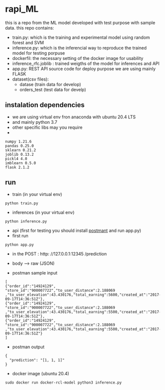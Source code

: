 # rapi_ML
this is a repo from the ML model developed with test purpose with sample data. this repo contains:
- train.py:  which is the training and experimental model using random forest and SVM
- inference.py: which is the inferencial way to reproduce the trained model for testing porpuse
- dockerfil: the necessary setting of the docker image for usability
- inference_rfc.joblib : trained weigths of the model for inferences and API 
- app.py: REST API source code for deploy purpose we are using mainly FLASK
- dataset(csv files):
  - datase (train data for develop)
  - orders_test (test data for develp)
  
## instalation dependencies
* we are using virtual env fron anaconda with ubuntu 20.4 LTS
* and mainly python 3.7
* other specific libs may you require
*
```
numpy 1.21.6
pandas 0.25.0
sklearn 0.21.2
joblib 0.13.2
pickl4 4.0
imblearn 0.5.0
flask 2.1.2
```
## run
* train (in your virtual env)

```
python train.py
```

* inferences (in your virtual env)

```
python inference.py
```

* api (first for testing you should install [postmant](https://www.postman.com/) and run app.py)
* first run
```
python app.py
```

-  in the POST : http: //127.0.0.1:12345 /prediction

-  body --> raw (JSON)
-  postman sample input
```
[
{"order_id":"14924129", "store_id":"900007722","to_user_distance":2.188069 ,"to_user_elevation":43.430176,"total_earning":5600,"created_at":"2017-09-17T14:36:51Z"},
{"order_id":"14924129", "store_id":"900007722","to_user_distance":2.188069 ,"to_user_elevation":43.430176,"total_earning":5500,"created_at":"2017-09-17T14:36:51Z"},
{"order_id":"14924129", "store_id":"900007722","to_user_distance":2.188069 ,"to_user_elevation":43.430176,"total_earning":5500,"created_at":"2017-09-17T14:36:51Z"}
]
```
- postman output
```
{
  "prediction": "[1, 1, 1]"
}
```

* docker image (ubuntu 20.4)

```
sudo docker run docker-rcl-model python3 inference.py
```
 
